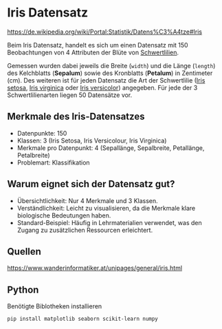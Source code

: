 # Iris Datensatz

<https://de.wikipedia.org/wiki/Portal:Statistik/Datens%C3%A4tze#Iris>

Beim Iris Datensatz, handelt es sich um einen Datensatz mit 150 Beobachtungen
von 4 Attributen der Blüte von [Schwertlilien](https://de.wikipedia.org/wiki/Schwertlilien).

Gemessen wurden dabei jeweils die Breite (`width`) und die Länge (`length`) des
Kelchblatts (**Sepalum**) sowie des Kronblatts (**Petalum**) in Zentimeter (cm). Des
weiteren ist für jeden Datensatz die Art der Schwertlilie ([Iris setosa](https://de.wikipedia.org/wiki/Borsten-Schwertlilie), [Iris
virginica](https://en.wikipedia.org/wiki/Iris_virginica) oder [Iris versicolor](https://de.wikipedia.org/wiki/Verschiedenfarbige_Schwertlilie)) angegeben. Für jede der 3 Schwertlilienarten liegen 50
Datensätze vor.

## Merkmale des Iris-Datensatzes

- Datenpunkte: 150
- Klassen: 3 (Iris Setosa, Iris Versicolour, Iris Virginica)
- Merkmale pro Datenpunkt: 4 (Sepallänge, Sepalbreite, Petallänge, Petalbreite)
- Problemart: Klassifikation

## Warum eignet sich der Datensatz gut?

- Übersichtlichkeit: Nur 4 Merkmale und 3 Klassen.
- Verständlichkeit: Leicht zu visualisieren, da die Merkmale klare biologische Bedeutungen haben.
- Standard-Beispiel: Häufig in Lehrmaterialien verwendet, was den Zugang zu zusätzlichen Ressourcen erleichtert.

## Quellen

<https://www.wanderinformatiker.at/unipages/general/iris.html>

## Python

Benötigte Biblotheken installieren

```shell
pip install matplotlib seaborn scikit-learn numpy
```
